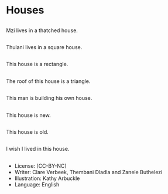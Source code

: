 # Houses

##
Mzi lives in a thatched house.

##
Thulani lives in a square house.

##
This house is a rectangle.

##
The roof of this house is a triangle.

##
This man is building his own house.

##
This house is new.

##
This house is old.

##
I wish I lived in this house.

##
* License: [CC-BY-NC]
* Writer: Clare Verbeek, Thembani Dladla and Zanele Buthelezi
* Illustration: Kathy Arbuckle
* Language: English
